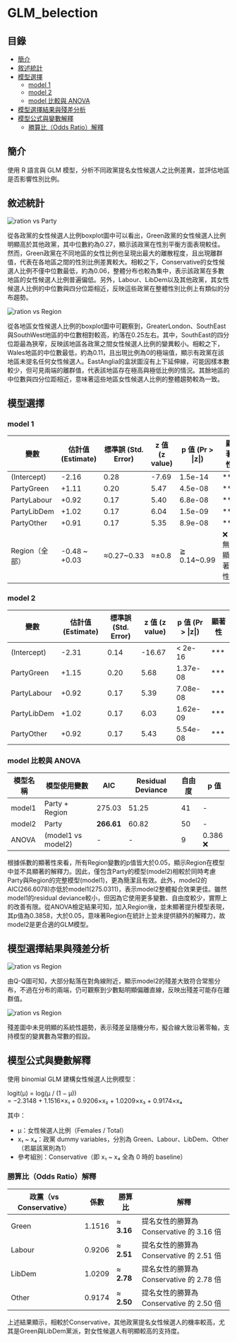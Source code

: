 # GLM_belection

## 目錄
- [簡介](#簡介)
- [敘述統計](#敘述統計)
- [模型選擇](#模型選擇)
  - [model 1](#model-1)
  - [model 2](#model-2)
  - [model 比較與 ANOVA](#model比較與ANOVA)
- [模型選擇結果與殘差分析](#模型選擇結果與殘差分析)
- [模型公式與變數解釋](#模型公式與變數解釋)
  - [勝算比（Odds Ratio）解釋](#勝算比odds-ratio解釋)

## 簡介
使用 R 語言與 GLM 模型，分析不同政黨提名女性候選人之比例差異，並評估地區是否影響性別比例。

## 敘述統計

![ration vs Party](ratio_Party.png)

從各政黨的女性候選人比例boxplot圖中可以看出，Green政黨的女性候選人比例明顯高於其他政黨，其中位數約為0.27，顯示該政黨在性別平衡方面表現較佳。然而，Green政黨在不同地區的女性比例也呈現出最大的離散程度，且出現離群值，代表在各地區之間的性別比例差異較大。相較之下，Conservative的女性候選人比例不僅中位數最低，約為0.06，整體分布也較為集中，表示該政黨在多數地區的女性候選人比例普遍偏低。另外，Labour、LibDem以及其他政黨，其女性候選人比例的中位數與四分位距相近，反映這些政黨在整體性別比例上有類似的分布趨勢。


![ration vs Region](ratio_Region.png)

從各地區女性候選人比例的boxplot圖中可觀察到，GreaterLondon、SouthEast與SouthWest地區的中位數相對較高，約落在0.25左右。其中，SouthEast的四分位距最為狹窄，反映該地區各政黨之間女性候選人比例的變異較小。相較之下，Wales地區的中位數最低，約為0.11，且出現比例為0的極端值，顯示有政黨在該地區未提名任何女性候選人。EastAnglia的盒狀圖沒有上下延伸線，可能因樣本數較少，但可見兩端的離群值，代表該地區存在極高與極低比例的情況。其餘地區的中位數與四分位距相近，意味著這些地區女性候選人比例的整體趨勢較為一致。

## 模型選擇
### model 1
| 變數       | 估計值 (Estimate) | 標準誤 (Std. Error) | z 值 (z value) | p 值 (Pr > \|z\|) | 顯著性    |
| ----------- | -------------- | ---------------- | ----- | ------------ | ------ |
| (Intercept) | -2.16          | 0.28             | -7.69 | 1.5e-14      | \*\*\* |
| PartyGreen  | +1.11          | 0.20             | 5.47  | 4.5e-08      | \*\*\* |
| PartyLabour | +0.92          | 0.17             | 5.40  | 6.8e-08      | \*\*\* |
| PartyLibDem | +1.02          | 0.17             | 6.04  | 1.5e-09      | \*\*\* |
| PartyOther  | +0.91          | 0.17             | 5.35  | 8.9e-08      | \*\*\* |
| Region（全部）  | -0.48 \~ +0.03 | ≈0.27\~0.33      | ≈±0.8 | ≧ 0.14\~0.99 | ❌ 無顯著性 |

### model 2
| 變數       | 估計值 (Estimate) | 標準誤 (Std. Error) | z 值 (z value) | p 值 (Pr > \|z\|) | 顯著性    |
| ----------- | -------------- | ---------------- | ------------- | ---------------- | ------ |
| (Intercept) | -2.31       | 0.14           | -16.67       | < 2e-16          | \*\*\* |
| PartyGreen  | +1.15        | 0.20           | 5.68         | 1.37e-08         | \*\*\* |
| PartyLabour | +0.92        | 0.17           | 5.39         | 7.08e-08         | \*\*\* |
| PartyLibDem | +1.02        | 0.17           | 6.03         | 1.62e-09         | \*\*\* |
| PartyOther  | +0.92        | 0.17           | 5.43         | 5.54e-08         | \*\*\* |

### model 比較與 ANOVA
| 模型名稱   | 模型使用變數            | AIC        | Residual Deviance | 自由度 |p 值     |
| ------ | -------------- | ---------- | ----------------- | --- |-|
| model1 | Party + Region | 275.03     | 51.25             | 41  |-|
| model2 | Party          | **266.61** | 60.82             | 50  |-|
| ANOVA  | (model1 vs model2) | -          | -           | 9  | 0.386 ❌ |

根據係數的顯著性來看，所有Region變數的p值皆大於0.05，顯示Region在模型中並不具顯著的解釋力。因此，僅包含Party的模型(model2)相較於同時考慮Party與Region的完整模型(model1)，更為簡潔且有效。此外，model2的AIC(266.6078)亦低於model1(275.0311)，表示model2整體擬合效果更佳。雖然model1的residual deviance較小，但因為它使用更多變數、自由度較少，實際上的改善有限。從ANOVA檢定結果可知，加入Region後，並未顯著提升模型表現，其p值為0.3858，大於0.05，意味著Region在統計上並未提供額外的解釋力，故model2是更合適的GLM模型。

## 模型選擇結果與殘差分析
![ration vs Region](QQ_plot.png)

由Q-Q圖可知，大部分點落在對角線附近，顯示model2的殘差大致符合常態分布，不過在分布的兩端，仍可觀察到少數點明顯偏離直線，反映出殘差可能存在離群值。


![ration vs Region](QQ_plot.png)

殘差圖中未見明顯的系統性趨勢，表示殘差呈隨機分布，擬合線大致沿著零軸，支持模型的變異數為常數的假設。

## 模型公式與變數解釋

使用 binomial GLM 建構女性候選人比例模型：

logit(μ) = log(μ / (1 − μ))  
         = −2.3148 + 1.1516×x₁ + 0.9206×x₂ + 1.0209×x₃ + 0.9174×x₄

其中：
- μ：女性候選人比例（Females / Total）
- x₁ ~ x₄：政黨 dummy variables，分別為 Green、Labour、LibDem、Other（若屬該黨則為1）
- 參考組別：Conservative（即 x₁ ~ x₄ 全為 0 時的 baseline）

### 勝算比（Odds Ratio）解釋

| 政黨（vs Conservative） | 係數  | 勝算比  | 解釋                             |
| ------------------- | ----------- | ------------------- | ------------------------------ |
| Green               | 1.1516      | ≈ **3.16**          | 提名女性的勝算為 Conservative 的 3.16 倍 |
| Labour              | 0.9206      | ≈ **2.51**          | 提名女性的勝算為 Conservative 的 2.51 倍 |
| LibDem              | 1.0209      | ≈ **2.78**          | 提名女性的勝算為 Conservative 的 2.78 倍 |
| Other               | 0.9174      | ≈ **2.50**          | 提名女性的勝算為 Conservative 的 2.50 倍 |

上述結果顯示，相較於Conservative，其他政黨提名女性候選人的機率較高，尤其是Green與LibDem黨派，對女性候選人有明顯較高的支持度。
